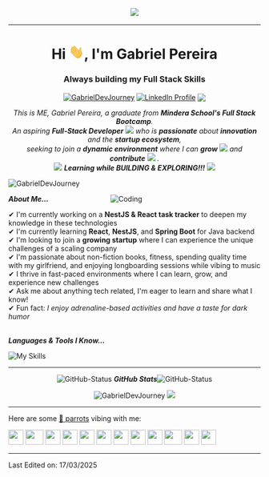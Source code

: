 <p align="center">
  <img src="https://github.com/thompsonemerson/thompsonemerson/raw/master/cover-thompson.png" height="180">
</p>
<hr>
<h1 align="center">Hi <img src="https://raw.githubusercontent.com/ABSphreak/ABSphreak/master/gifs/Hi.gif" width="30px">, I'm Gabriel Pereira</h1>
<h3 align="center">Always building my Full Stack Skills</h3>
<p align="center">
<a href="https://github.com/GabrielDevJourney" target="blank"><img align="center" src="https://img.shields.io/badge/GitHub-100000?style=for-the-badge&logo=github&logoColor=white" alt="GabrielDevJourney"></a>
<a href="https://www.linkedin.com/in/gabriel-pereira-developer/" target="_blank"><img align="center" src="https://img.shields.io/badge/LinkedIn-0077B5?style=for-the-badge&logo=linkedin&logoColor=white" alt="LinkedIn Profile" /></a>
<a href="mailto:gabspereira178@gmail.com"><img align="center" src="https://img.shields.io/badge/Gmail-D14836?style=for-the-badge&logo=gmail&logoColor=white"></a>
</p>

<p align="center">
  <em>
    This is ME, Gabriel Pereira, a graduate from <b>Mindera School's Full Stack Bootcamp</b>. <br>
    An aspiring <b>Full-Stack Developer</b> <img src="https://github.com/TheDudeThatCode/TheDudeThatCode/blob/master/Assets/Developer.gif" width="30px"> who is <b>passionate</b>
    about <b>innovation</b> and the <b>startup ecosystem</b>, <br>seeking to join a <b>dynamic environment</b> where I can 
    <b>grow</b> <img src="https://github.com/TheDudeThatCode/TheDudeThatCode/blob/master/Assets/Rocket.gif" width="18px"> and 
    <b>contribute</b> <img src="https://github.com/TheDudeThatCode/TheDudeThatCode/blob/master/Assets/Medal.gif" width="20px">&nbsp;.
  </em> 
  <br>
  <img src="https://media.giphy.com/media/VgCDAzcKvsR6OM0uWg/giphy.gif" width="50"> <b><i>Learning while BUILDING & EXPLORING!!!</i></b> <img src="https://media.giphy.com/media/7j2hfyeVcDtf2/giphy.gif" width="50">
</p>

<p align="left"> <img src="https://komarev.com/ghpvc/?username=GabrielDevJourney&amp;label=Profile%20views&amp;color=0e75b6&amp;style=flat" alt="GabrielDevJourney"> </p>

<img align="right" width="300px" alt="Coding" src="https://media.giphy.com/media/3ohs4BSacFKI7A717y/giphy.gif">

<p><em><strong>About Me...</strong></em></p>


✔ I'm currently working on a <strong>NestJS & React task tracker</strong> to deepen my knowledge in these technologies<br>
✔ I'm currently learning <strong>React</strong>, <strong>NestJS</strong>, and <strong>Spring Boot</strong> for Java backend<br>
✔ I'm looking to join a <strong>growing startup</strong> where I can experience the unique challenges of a scaling company<br>
✔ I'm passionate about non-fiction books, fitness, spending quality time with my girlfriend, and enjoying longboarding sessions while vibing to music<br>
✔ I thrive in fast-paced environments where I can learn, grow, and experience new challenges<br>
✔ Ask me about anything tech related, I'm eager to learn and share what I know!<br>
✔ Fun fact: <em>I enjoy adrenaline-based activities and have a taste for dark humor</em><br><br>

<p><em><strong>Languages & Tools I Know…</strong></em></p>

<img src="https://skillicons.dev/icons?i=html,css,js,ts,react,nodejs,nestjs,java,mongodb,mysql,git,github,npm,docker,postman,figma&amp;theme=dark" alt="My Skills" />

<hr>

<p align="center">
<img src="https://media.giphy.com/media/8UHRm5oY4k4FDxq5QG/giphy.gif" width="30px" alt="GitHub-Status">&nbsp;<i><b>GitHub Stats</b></i><img src="https://media.giphy.com/media/8UHRm5oY4k4FDxq5QG/giphy.gif" width="30px" alt="GitHub-Status">
</p>

<div align="center">
  <img src="https://github-readme-stats.vercel.app/api/top-langs?username=GabrielDevJourney&show_icons=true&locale=en&layout=compact&theme=tokyonight" alt="GabrielDevJourney">
  <img src="https://github-readme-stats-sigma-five.vercel.app/api?username=GabrielDevJourney&show_icons=true&theme=tokyonight&include_all_commits=false&count_private=true&hide=stars,issues,contribs&custom_title=2025%20GitHub%20Activity" width="410">
</div>

<hr>

<p>Here are some <a href="https://cultofthepartyparrot.com">🦜 parrots</a> vibing with me:</p>

<div>
    <img src="https://cultofthepartyparrot.com/parrots/hd/githubparrot.gif" width="30" height="30">
    <img src="https://cultofthepartyparrot.com/parrots/asyncparrot.gif" width="36" height="30">
    <img src="https://cultofthepartyparrot.com/parrots/exceptionallyfastparrot.gif" width="30" height="30">
    <img src="https://cultofthepartyparrot.com/parrots/hd/60fpsparrot.gif" width="30" height="30">
    <img src="https://cultofthepartyparrot.com/parrots/hd/jumpingparrot.gif" width="30" height="30">
    <img src="https://cultofthepartyparrot.com/parrots/hd/opensourceparrot.gif" width="30" height="30">
    <img src="https://cultofthepartyparrot.com/parrots/hd/dealwithitnowparrot.gif" width="30" height="30">
    <img src="https://cultofthepartyparrot.com/parrots/hd/hypnoparrotlight.gif" width="30" height="30">
    <img src="https://cultofthepartyparrot.com/parrots/databaseparrot.gif" width="30" height="30">
    <img src="https://cultofthepartyparrot.com/parrots/fixparrot.gif" width="36" height="30">
    <img src="https://cultofthepartyparrot.com/parrots/hd/laptop_parrot.gif" width="30" height="30">
    <img src="https://cultofthepartyparrot.com/parrots/hd/spinningparrot.gif" width="30" height="30">
</div>

<hr>
<p>Last Edited on: 17/03/2025</p>
